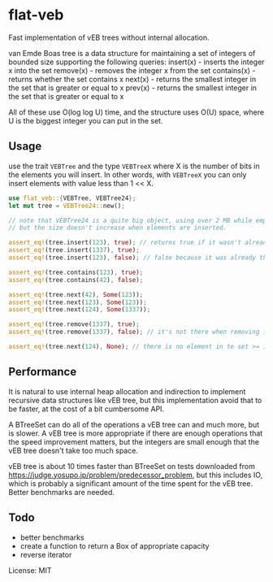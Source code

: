 # flat-veb

Fast implementation of vEB trees without internal allocation.

van Emde Boas tree is a data structure for maintaining
a set of integers of bounded size supporting the following queries:
  insert(x) - inserts the integer x into the set
  remove(x) - removes the integer x from the set
contains(x) - returns whether the set contains x
    next(x) - returns the smallest integer in the
              set that is greater or equal to x
    prev(x) - returns the smallest integer in the
              set that is greater or equal to x

All of these use O(log log U) time,
and the structure uses O(U) space,
where U is the biggest integer you can put in the set.


## Usage
use the trait `VEBTree` and the type `VEBTreeX`
where X is the number of bits in the elements you will insert.
In other words, with `VEBTreeX` you can only insert elements with
value less than 1 << X.
```rust
use flat_veb::{VEBTree, VEBTree24};
let mut tree = VEBTree24::new();

// note that VEBTree24 is a quite big object, using over 2 MB while empty,
// but the size doesn't increase when elements are inserted.

assert_eq!(tree.insert(123), true); // returns true if it wasn't already there
assert_eq!(tree.insert(1337), true);
assert_eq!(tree.insert(123), false); // false because it was already there

assert_eq!(tree.contains(123), true);
assert_eq!(tree.contains(42), false);

assert_eq!(tree.next(42), Some(123));
assert_eq!(tree.next(123), Some(123));
assert_eq!(tree.next(124), Some(1337));

assert_eq!(tree.remove(1337), true);
assert_eq!(tree.remove(1337), false); // it's not there when removing it the second time

assert_eq!(tree.next(124), None); // there is no element in te set >= 124
```


## Performance

It is natural to use internal heap allocation and indirection to implement
recursive data structures like vEB tree, but this implementation
avoid that to be faster, at the cost of a bit cumbersome API.

A BTreeSet can do all of the operations a vEB tree can and much more,
but is slower.
A vEB tree is more appropriate if there are enough operations that
the speed improvement matters, but the integers are small enough that
the vEB tree doesn't take too much space.

vEB tree is about 10 times faster than BTreeSet on tests
downloaded from <https://judge.yosupo.jp/problem/predecessor_problem>,
but this includes IO, which is probably a significant
amount of the time spent for the vEB tree. Better benchmarks are needed.


## Todo

- better benchmarks
- create a function to return a Box<dyn VEBTree> of appropriate capacity
- reverse iterator

License: MIT
